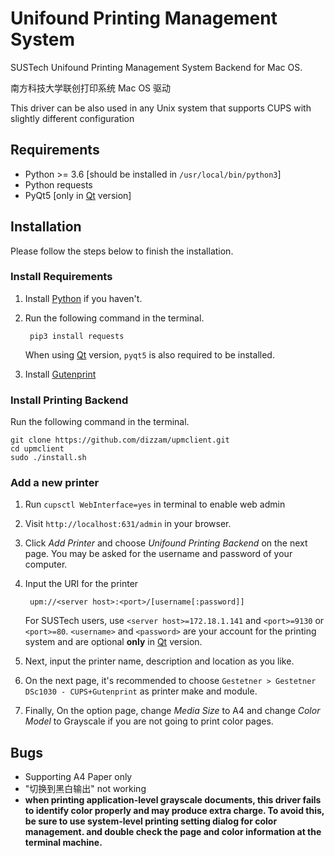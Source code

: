 # Unifound Printing Management System

SUSTech Unifound Printing Management System Backend for Mac OS.

南方科技大学联创打印系统 Mac OS 驱动

This driver can be also used in any Unix system that supports CUPS with slightly different configuration

## Requirements

- Python >= 3.6 [should be installed in `/usr/local/bin/python3`]
- Python requests
- PyQt5 [only in [Qt](https://github.com/dizzam/upmclient/tree/qt) version]

## Installation

Please follow the steps below to finish the installation.

### Install Requirements

1. Install [Python](https://www.python.org/downloads/mac-osx/) if you haven't.

2. Run the following command in the terminal.

        pip3 install requests

    When using [Qt](https://github.com/dizzam/upmclient/tree/qt) version, `pyqt5` is also required to be installed.

3. Install [Gutenprint](http://gimp-print.sourceforge.net/MacOSX.php)

### Install Printing Backend

Run the following command in the terminal.

    git clone https://github.com/dizzam/upmclient.git
    cd upmclient
    sudo ./install.sh

### Add a new printer

1. Run `cupsctl WebInterface=yes` in terminal to enable web admin
2. Visit `http://localhost:631/admin` in your browser.
3. Click *Add Printer* and choose *Unifound Printing Backend* on the next page. You may be asked for the username and password of your computer.
4. Input the URI for the printer

        upm://<server host>:<port>/[username[:password]]

    For SUSTech users, use `<server host>=172.18.1.141` and `<port>=9130` or `<port>=80`. `<username>` and `<password>` are your account for the printing system and are optional **only** in [Qt](https://github.com/dizzam/upmclient/tree/qt) version.
5. Next, input the printer name, description and location as you like.
6. On the next page, it's recommended to choose `Gestetner > Gestetner DSc1030 - CUPS+Gutenprint` as printer make and module.
7. Finally, On the option page, change *Media Size* to A4 and change *Color Model* to Grayscale if you are not going to print color pages.

## Bugs

- Supporting A4 Paper only
- "切换到黑白输出" not working
- **when printing application-level grayscale documents, this driver fails to identify color properly and may produce extra charge. To avoid this, be sure to use system-level printing setting dialog for color management. and double check the page and color information at the terminal machine.**
